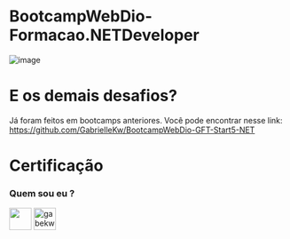 # BootcampWebDio-Formacao.NETDeveloper
![image](https://user-images.githubusercontent.com/76081229/179023452-1ce9f2a1-2c5d-4428-8b53-97a463360f68.png)

# E os demais desafios?

Já foram feitos em bootcamps anteriores. Você pode encontrar nesse link: https://github.com/GabrielleKw/BootcampWebDio-GFT-Start5-NET 

# Certificação 


<h3 align="left"> Quem sou eu ? <src="https://cdn-icons-png.flaticon.com/512/920/920938.png" alt="gabekw.twitter" height="40" width="40" /></a></h3>
<p align="left">
<a href="https://www.linkedin.com/in/gabriellekwsiqueira/" target="blank"><img align="center" src="https://cdn-icons-png.flaticon.com/512/145/145807.png" height="40" width="40" /></a> 
<a href="https://twitter.com/Gabrielle_kw" target="blank"><img align="center" src="https://cdn-icons-png.flaticon.com/512/145/145812.png" alt="gabekw.twitter" height="40" width="40" /></a>
</p>

